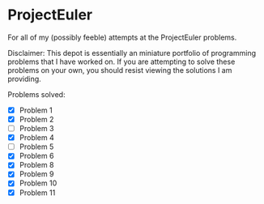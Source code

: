 ProjectEuler
============

For all of my (possibly feeble) attempts at the ProjectEuler problems.  

Disclaimer: This depot is essentially an miniature portfolio of programming problems that I have worked on. 
If you are attempting to solve these problems on your own, you should resist viewing the solutions I am providing.
  
Problems solved:
- [x] Problem 1
- [x] Problem 2
- [ ] Problem 3
- [x] Problem 4
- [ ] Problem 5
- [x] Problem 6
- [x] Problem 8
- [x] Problem 9
- [x] Problem 10
- [x] Problem 11
